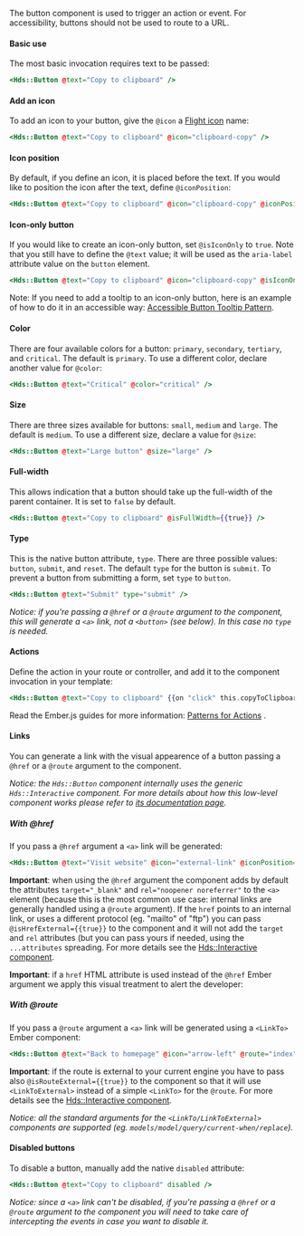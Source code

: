 The button component is used to trigger an action or event. For accessibility, buttons should not be used to route to a URL.

#### Basic use

The most basic invocation requires text to be passed:

```handlebars
<Hds::Button @text="Copy to clipboard" />
```

#### Add an icon

To add an icon to your button, give the `@icon` a [Flight icon](https://flight-hashicorp.vercel.app/) name:

```handlebars
<Hds::Button @text="Copy to clipboard" @icon="clipboard-copy" />
```

#### Icon position

By default, if you define an icon, it is placed before the text. If you would like to position the icon after the text, define `@iconPosition`:

```handlebars
<Hds::Button @text="Copy to clipboard" @icon="clipboard-copy" @iconPosition="trailing" />
```

#### Icon-only button

If you would like to create an icon-only button, set `@isIconOnly` to `true`. Note that you still have to define the `@text` value; it will be used as the `aria-label` attribute value on the `button` element.

```handlebars
<Hds::Button @text="Copy to clipboard" @icon="clipboard-copy" @isIconOnly={{true}} />
```

Note: If you need to add a tooltip to an icon-only button, here is an example of how to do it in an accessible way: [Accessible Button Tooltip Pattern](https://codepen.io/melsumner/pen/bGGdmMV).

#### Color

There are four available colors for a button: `primary`, `secondary`, `tertiary`, and `critical`. The default is `primary`. To use a different color, declare another value for `@color`:

```handlebars
<Hds::Button @text="Critical" @color="critical" />
```

#### Size

There are three sizes available for buttons: `small`, `medium` and `large`. The default is `medium`. To use a different size, declare a value for `@size`:

```handlebars
<Hds::Button @text="Large button" @size="large" />
```

#### Full-width

This allows indication that a button should take up the full-width of the parent container. It is set to `false` by default.

```handlebars
<Hds::Button @text="Copy to clipboard" @isFullWidth={{true}} />
```

#### Type

This is the native button attribute, `type`. There are three possible values: `button`, `submit`, and `reset`. The default `type` for the button is `submit`. To prevent a button from submitting a form, set `type` to `button`.

```handlebars
<Hds::Button @text="Submit" type="submit" />
```

_Notice: if you're passing a `@href` or a `@route` argument to the component, this will generate a `<a>` link, not a `<button>` (see below). In this case no `type` is needed._

#### Actions

Define the action in your route or controller, and add it to the component invocation in your template:

```handlebars
<Hds::Button @text="Copy to clipboard" {{on "click" this.copyToClipboard}} />
```

Read the Ember.js guides for more information: [Patterns for Actions](https://guides.emberjs.com/release/in-depth-topics/patterns-for-actions/) .

#### Links

You can generate a link with the visual appearence of a button passing a `@href` or a `@route` argument to the component.

_Notice: the `Hds::Button` component internally uses the generic `Hds::Interactive` component. For more details about how this low-level component works please refer to [its documentation page](/utilities/interactive/)._

##### With @href

If you pass a `@href` argument a `<a>` link will be generated:

```handlebars
<Hds::Button @text="Visit website" @icon="external-link" @iconPosition="trailing" @href="https://hashicorp.com" />
```

**Important**: when using the `@href` argument the component adds by default the attributes `target="_blank"` and `rel="noopener noreferrer"` to the `<a>` element (because this is the most common use case: internal links are generally handled using a `@route` argument). If the `href` points to an internal link, or uses a different protocol (eg. "mailto" of "ftp") you can pass `@isHrefExternal={{true}}` to the component and it will not add the `target` and `rel` attributes (but you can pass yours if needed, using the `...attributes` spreading. For more details see the [Hds::Interactive component](/utilities/interactive/).

**Important**: if a `href` HTML attribute is used instead of the `@href` Ember argument we apply this visual treatment to alert the developer:

##### With @route

If you pass a `@route` argument a `<a>` link will be generated using a `<LinkTo>` Ember component:

```handlebars
<Hds::Button @text="Back to homepage" @icon="arrow-left" @route="index" />
```

**Important**: if the route is external to your current engine you have to pass also `@isRouteExternal={{true}}` to the component so that it will use `<LinkToExternal>` instead of a simple `<LinkTo>` for the `@route`. For more details see the [Hds::Interactive component](/utilities/interactive/).

_Notice: all the standard arguments for the `<LinkTo/LinkToExternal>` components are supported (eg. `models/model/query/current-when/replace`)._

#### Disabled buttons

To disable a button, manually add the native `disabled` attribute:

```handlebars
<Hds::Button @text="Copy to clipboard" disabled />
```

_Notice: since a `<a>` link can't be disabled, if you're passing a `@href` or a `@route` argument to the component you will need to take care of intercepting the events in case you want to disable it._